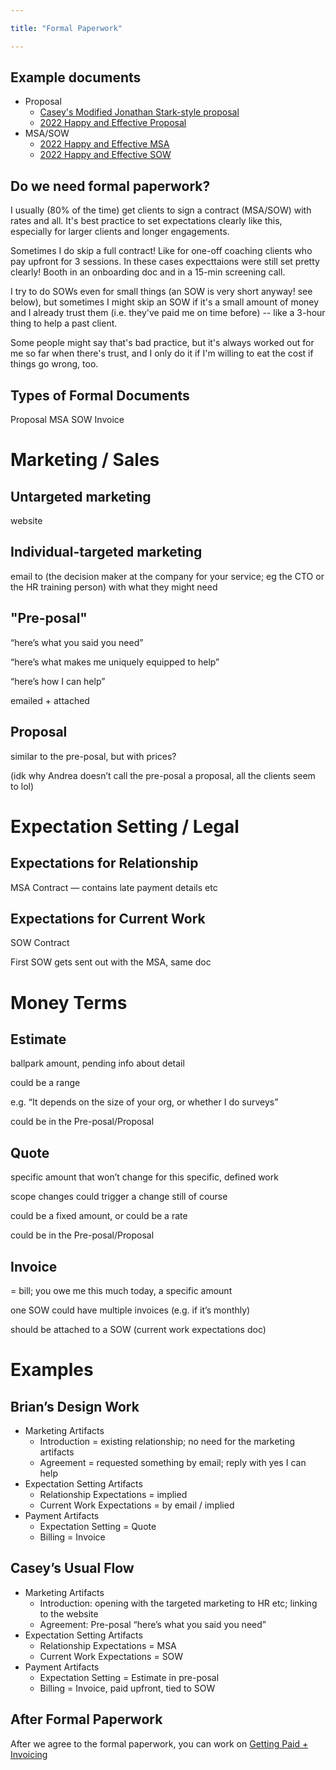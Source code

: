 ```yaml
---

title: "Formal Paperwork"

---
```


## Example documents
- Proposal
	- [Casey's Modified Jonathan Stark-style proposal](https://docs.google.com/document/d/13k7a1BRiSG-rcS11VBOK9iMpjy7KXdIaXGFRyBFH-vk/edit)
	- [2022 Happy and Effective Proposal](https://docs.google.com/document/d/1Uv_nNMLwcpdgs9rgI9-kTgnkCssIY6bfbVyURF0Mtkk/edit#heading=h.5owwfy56jwrr)
- MSA/SOW
	- [2022 Happy and Effective MSA](https://docs.google.com/document/d/1UI_A5e_8gkjQqvGEBcb3yehrVYIiBmGuKXVQaeUs01M/edit?usp=sharing)
	- [2022 Happy and Effective SOW](https://docs.google.com/document/d/1WGxZULbBWvr4zitEC5SFbhZ6HpX3YOpIfkC9sV_kuBY/edit?usp=sharing)

## Do we need formal paperwork?
I usually (80% of the time) get clients to sign a contract (MSA/SOW) with rates and all. It's best practice to set expectations clearly like this, especially for larger clients and longer engagements.

Sometimes I do skip a full contract! Like for one-off coaching clients who pay upfront for 3 sessions. In these cases expecttaions were still set pretty clearly! Booth in an onboarding doc and in a 15-min screening call.

I try to do SOWs even for small things (an SOW is very short anyway! see below), but sometimes I might skip an SOW if it's a small amount of money and I already trust them (i.e. they've paid me on time before) -- like a 3-hour thing to help a past client.

Some people might say that's bad practice, but it's always worked out for me so far when there's trust, and I only do it if I'm willing to eat the cost if things go wrong, too.

## Types of Formal Documents
Proposal
MSA
SOW
Invoice


# Marketing / Sales

## Untargeted marketing

website

## Individual-targeted marketing

email to (the decision maker at the company for your service; eg the CTO or the HR training person) with what they might need

## "Pre-posal"

“here’s what you said you need”

“here’s what makes me uniquely equipped to help”

“here’s how I can help”

emailed + attached

## Proposal

similar to the pre-posal, but with prices?

(idk why Andrea doesn’t call the pre-posal a proposal, all the clients seem to lol)

# Expectation Setting / Legal

## Expectations for Relationship

MSA Contract — contains late payment details etc

## Expectations for Current Work

SOW Contract

First SOW gets sent out with the MSA, same doc

# Money Terms

## Estimate

ballpark amount, pending info about detail

could be a range

e.g. “It depends on the size of your org, or whether I do surveys”

could be in the Pre-posal/Proposal

## Quote

specific amount that won’t change for this specific, defined work

scope changes could trigger a change still of course

could be a fixed amount, or could be a rate

could be in the Pre-posal/Proposal

## Invoice

= bill; you owe me this much today, a specific amount

one SOW could have multiple invoices (e.g. if it’s monthly)

should be attached to a SOW (current work expectations doc)

# Examples

## Brian’s Design Work

-   Marketing Artifacts
    -   Introduction = existing relationship; no need for the marketing artifacts
    -   Agreement = requested something by email; reply with yes I can help
-   Expectation Setting Artifacts
    -   Relationship Expectations = implied
    -   Current Work Expectations = by email / implied
-   Payment Artifacts
    -   Expectation Setting = Quote
    -   Billing = Invoice

## Casey’s Usual Flow

-   Marketing Artifacts
    -   Introduction: opening with the targeted marketing to HR etc; linking to the website
    -   Agreement: Pre-posal “here’s what you said you need”
-   Expectation Setting Artifacts
    -   Relationship Expectations = MSA
    -   Current Work Expectations = SOW
-   Payment Artifacts
    -   Expectation Setting = Estimate in pre-posal
    -   Billing = Invoice, paid upfront, tied to SOW


## After Formal Paperwork
After we agree to the formal paperwork, you can work on [Getting Paid + Invoicing](Getting%20Paid%20+%20Invoicing.md)